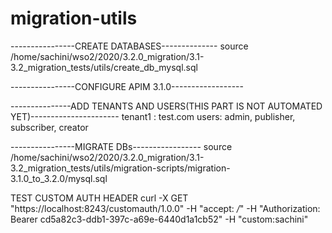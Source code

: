 # migration-utils
----------------CREATE DATABASES--------------
source /home/sachini/wso2/2020/3.2.0_migration/3.1-3.2_migration_tests/utils/create_db_mysql.sql

----------------CONFIGURE APIM 3.1.0------------------


---------------ADD TENANTS AND USERS(THIS PART IS NOT AUTOMATED YET)----------------------
tenant1 : test.com
	users: admin, publisher, subscriber, creator


----------------MIGRATE DBs-----------------
source /home/sachini/wso2/2020/3.2.0_migration/3.1-3.2_migration_tests/utils/migration-scripts/migration-3.1.0_to_3.2.0/mysql.sql


TEST CUSTOM AUTH HEADER
curl -X GET "https://localhost:8243/customauth/1.0.0" -H "accept: */*" -H "Authorization: Bearer cd5a82c3-ddb1-397c-a69e-6440d1a1cb52" -H "custom:sachini"

